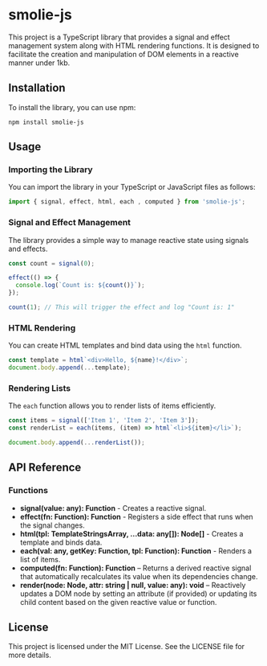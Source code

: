 # smolie-js

This project is a TypeScript library that provides a signal and effect management system along with HTML rendering functions. It is designed to facilitate the creation and manipulation of DOM elements in a reactive manner under 1kb.

## Installation

To install the library, you can use npm:

```
npm install smolie-js
```


## Usage

### Importing the Library

You can import the library in your TypeScript or JavaScript files as follows:

```typescript
import { signal, effect, html, each , computed } from 'smolie-js';
```

### Signal and Effect Management

The library provides a simple way to manage reactive state using signals and effects.

```typescript
const count = signal(0);

effect(() => {
  console.log(`Count is: ${count()}`);
});

count(1); // This will trigger the effect and log "Count is: 1"
```

### HTML Rendering

You can create HTML templates and bind data using the `html` function.

```typescript
const template = html`<div>Hello, ${name}!</div>`;
document.body.append(...template);
```

### Rendering Lists

The `each` function allows you to render lists of items efficiently.

```typescript
const items = signal(['Item 1', 'Item 2', 'Item 3']);
const renderList = each(items, (item) => html`<li>${item}</li>`);

document.body.append(...renderList());
```

## API Reference

### Functions

- **signal(value: any): Function** - Creates a reactive signal.
- **effect(fn: Function): Function** - Registers a side effect that runs when the signal changes.
- **html(tpl: TemplateStringsArray, ...data: any[]): Node[]** - Creates a template and binds data.
- **each(val: any, getKey: Function, tpl: Function): Function** - Renders a list of items.
- **computed(fn: Function): Function** – Returns a derived reactive signal that automatically recalculates its value when its dependencies change.
- **render(node: Node, attr: string | null, value: any): void** – Reactively updates a DOM node by setting an attribute (if provided) or updating its child content based on the given reactive value or function.


## License

This project is licensed under the MIT License. See the LICENSE file for more details.